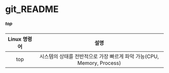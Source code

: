 # git_README

##### top

|Linux 명령어|설명|
|:---:|:---:|
|top|시스템의 상태를 전반적으로 가장 빠르게 파악 가능(CPU, Memory, Process)|
